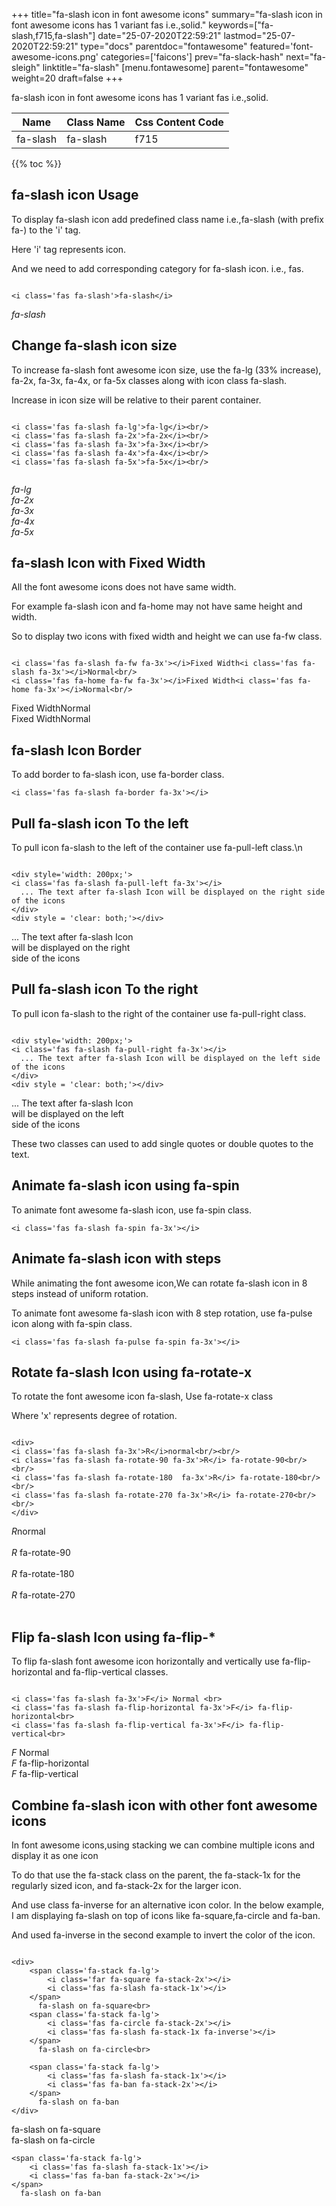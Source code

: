 +++
title="fa-slash icon in font awesome icons"
summary="fa-slash icon in font awesome icons has 1 variant fas i.e.,solid."
keywords=["fa-slash,f715,fa-slash"]
date="25-07-2020T22:59:21"
lastmod="25-07-2020T22:59:21"
type="docs"
parentdoc="fontawesome"
featured='font-awesome-icons.png'
categories=['faicons']
prev="fa-slack-hash"
next="fa-sleigh"
linktitle="fa-slash"
[menu.fontawesome]
parent="fontawesome"
weight=20
draft=false
+++


fa-slash icon in font awesome icons has 1 variant fas i.e.,solid.

<div class='table-responsive'><table class='table'><thead><tr><th>Name</th><th>Class Name</th><th>Css Content Code</th></tr></thead><tbody><tr><td>fa-slash</td><td>fa-slash</td><td>f715</td></tr></tbody></table></div>


{{% toc %}}


## fa-slash icon Usage

To display fa-slash icon add predefined class name i.e.,fa-slash (with prefix fa-) to the 'i' tag.

Here 'i' tag represents icon.

And we need to add corresponding category for fa-slash icon. i.e., fas.


```

<i class='fas fa-slash'>fa-slash</i>
```

<i class='fas fa-slash'>fa-slash</i>




## Change fa-slash icon size
To increase fa-slash font awesome icon size, use the fa-lg (33% increase), fa-2x, fa-3x, fa-4x, or fa-5x classes along with icon class fa-slash.

Increase in icon size will be relative to their parent container. 

```

<i class='fas fa-slash fa-lg'>fa-lg</i><br/>
<i class='fas fa-slash fa-2x'>fa-2x</i><br/>
<i class='fas fa-slash fa-3x'>fa-3x</i><br/>
<i class='fas fa-slash fa-4x'>fa-4x</i><br/>
<i class='fas fa-slash fa-5x'>fa-5x</i><br/>
            
```

<i class='fas fa-slash fa-lg'>fa-lg</i><br/>
<i class='fas fa-slash fa-2x'>fa-2x</i><br/>
<i class='fas fa-slash fa-3x'>fa-3x</i><br/>
<i class='fas fa-slash fa-4x'>fa-4x</i><br/>
<i class='fas fa-slash fa-5x'>fa-5x</i><br/>
            



## fa-slash Icon with Fixed Width 

All the font awesome icons does not have same width.

For example fa-slash icon and fa-home may not have same height and width.

So to display two icons with fixed width and height we can use fa-fw class.


```

<i class='fas fa-slash fa-fw fa-3x'></i>Fixed Width<i class='fas fa-slash fa-3x'></i>Normal<br/>
<i class='fas fa-home fa-fw fa-3x'></i>Fixed Width<i class='fas fa-home fa-3x'></i>Normal<br/>
```

<i class='fas fa-slash fa-fw fa-3x'></i>Fixed Width<i class='fas fa-slash fa-3x'></i>Normal<br/>
<i class='fas fa-home fa-fw fa-3x'></i>Fixed Width<i class='fas fa-home fa-3x'></i>Normal<br/>



## fa-slash Icon Border 

To add border to fa-slash icon, use fa-border class.


```
<i class='fas fa-slash fa-border fa-3x'></i>

```
<i class='fas fa-slash fa-border fa-3x'></i>





## Pull fa-slash icon To the left

To pull icon fa-slash to the left of the container use fa-pull-left class.\n

```

<div style='width: 200px;'>
<i class='fas fa-slash fa-pull-left fa-3x'></i>
  ... The text after fa-slash Icon will be displayed on the right side of the icons
</div>
<div style = 'clear: both;'></div>
```

<div style='width: 200px;'>
<i class='fas fa-slash fa-pull-left fa-3x'></i>
  ... The text after fa-slash Icon will be displayed on the right side of the icons
</div>
<div style = 'clear: both;'></div>




## Pull fa-slash icon To the right
To pull icon fa-slash to the right of the container use fa-pull-right class.

```

<div style='width: 200px;'>
<i class='fas fa-slash fa-pull-right fa-3x'></i>
  ... The text after fa-slash Icon will be displayed on the left side of the icons
</div>
<div style = 'clear: both;'></div>
```

<div style='width: 200px;'>
<i class='fas fa-slash fa-pull-right fa-3x'></i>
  ... The text after fa-slash Icon will be displayed on the left side of the icons
</div>
<div style = 'clear: both;'></div>

These two classes can used to add single quotes or double quotes to the text.


## Animate fa-slash icon using fa-spin
To animate font awesome fa-slash icon, use fa-spin class.

```
<i class='fas fa-slash fa-spin fa-3x'></i>
```
<i class='fas fa-slash fa-spin fa-3x'></i>




## Animate fa-slash icon with steps
While animating the font awesome icon,We can rotate fa-slash icon in 8 steps instead of uniform rotation.

To animate font awesome fa-slash icon with 8 step rotation, use fa-pulse icon along with fa-spin class.


```
<i class='fas fa-slash fa-pulse fa-spin fa-3x'></i>

```
<i class='fas fa-slash fa-pulse fa-spin fa-3x'></i>





## Rotate fa-slash Icon using fa-rotate-x
To rotate the font awesome icon fa-slash, Use fa-rotate-x class

Where 'x' represents degree of rotation.


```

<div>
<i class='fas fa-slash fa-3x'>R</i>normal<br/><br/>
<i class='fas fa-slash fa-rotate-90 fa-3x'>R</i> fa-rotate-90<br/><br/> 
<i class='fas fa-slash fa-rotate-180  fa-3x'>R</i> fa-rotate-180<br/><br/> 
<i class='fas fa-slash fa-rotate-270 fa-3x'>R</i> fa-rotate-270<br/><br/>
</div>
```

<div>
<i class='fas fa-slash fa-3x'>R</i>normal<br/><br/>
<i class='fas fa-slash fa-rotate-90 fa-3x'>R</i> fa-rotate-90<br/><br/> 
<i class='fas fa-slash fa-rotate-180  fa-3x'>R</i> fa-rotate-180<br/><br/> 
<i class='fas fa-slash fa-rotate-270 fa-3x'>R</i> fa-rotate-270<br/><br/>
</div>




## Flip fa-slash Icon using fa-flip-*
To flip fa-slash font awesome icon horizontally and vertically use fa-flip-horizontal and fa-flip-vertical classes. 

```

<i class='fas fa-slash fa-3x'>F</i> Normal <br>
<i class='fas fa-slash fa-flip-horizontal fa-3x'>F</i> fa-flip-horizontal<br>
<i class='fas fa-slash fa-flip-vertical fa-3x'>F</i> fa-flip-vertical<br>
```

<i class='fas fa-slash fa-3x'>F</i> Normal <br>
<i class='fas fa-slash fa-flip-horizontal fa-3x'>F</i> fa-flip-horizontal<br>
<i class='fas fa-slash fa-flip-vertical fa-3x'>F</i> fa-flip-vertical<br>




## Combine fa-slash icon with other font awesome icons
In font awesome icons,using stacking we can combine multiple icons and display it as one icon 

To do that use the fa-stack class on the parent, the fa-stack-1x for the regularly sized icon, and fa-stack-2x for the larger icon.

And use class fa-inverse for an alternative icon color. 
In the below example, I am displaying fa-slash on top of icons like fa-square,fa-circle and fa-ban.

And used fa-inverse in the second example to invert the color of the icon.

```

<div>
    <span class='fa-stack fa-lg'>
        <i class='far fa-square fa-stack-2x'></i>
        <i class='fas fa-slash fa-stack-1x'></i>
    </span>
      fa-slash on fa-square<br>
    <span class='fa-stack fa-lg'>
        <i class='fas fa-circle fa-stack-2x'></i>
        <i class='fas fa-slash fa-stack-1x fa-inverse'></i>
    </span>
      fa-slash on fa-circle<br>

    <span class='fa-stack fa-lg'>
        <i class='fas fa-slash fa-stack-1x'></i>
        <i class='fas fa-ban fa-stack-2x'></i>
    </span>
      fa-slash on fa-ban
</div>
```

<div>
    <span class='fa-stack fa-lg'>
        <i class='far fa-square fa-stack-2x'></i>
        <i class='fas fa-slash fa-stack-1x'></i>
    </span>
      fa-slash on fa-square<br>
    <span class='fa-stack fa-lg'>
        <i class='fas fa-circle fa-stack-2x'></i>
        <i class='fas fa-slash fa-stack-1x fa-inverse'></i>
    </span>
      fa-slash on fa-circle<br>

    <span class='fa-stack fa-lg'>
        <i class='fas fa-slash fa-stack-1x'></i>
        <i class='fas fa-ban fa-stack-2x'></i>
    </span>
      fa-slash on fa-ban
</div>






